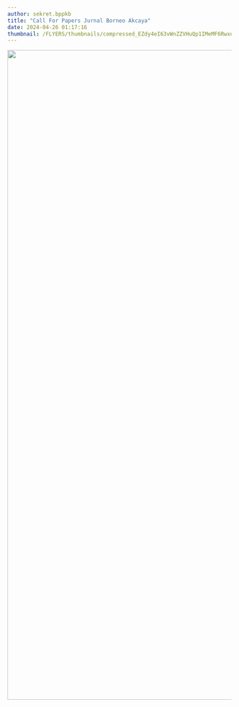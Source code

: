 ```yaml
---
author: sekret.bppkb
title: "Call For Papers Jurnal Borneo Akcaya"
date: 2024-04-26 01:17:16
thumbnail: /FLYERS/thumbnails/compressed_EZdy4eI63vWnZZVHuQp1IMeMF6Rwxo31trwqPjns.png
---
```

<p><img src="/images/5q07KUXk4UOBodyW7ANp.png" alt="" width="1037" height="1463" /></p>

